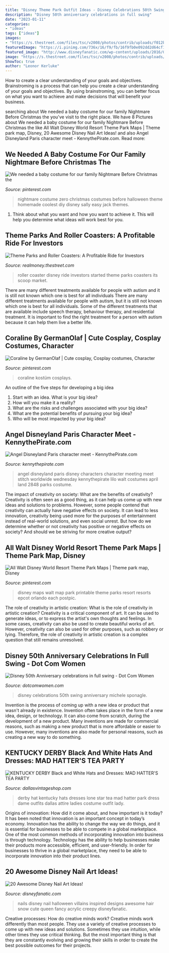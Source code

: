 ```yaml
---
title: "Disney Theme Park Outfit Ideas - Disney Celebrations 50th Swing Anniversary Michele Sponagle"
description: "Disney 50th anniversary celebrations in full swing"
date: "2023-01-11"
categories:
- "ideas"
tags: ["ideas"]
images:
- "https://s.thestreet.com/files/tsc/v2008/photos/contrib/uploads/f012b5c0-4a2a-11e8-b047-6fa6cbde9e00.png"
featuredImage: "https://i.pinimg.com/736x/16/f9/fb/16f9fb0e092dd2d64cf14600e8f864f1.jpg"
featured_image: "http://www.disneyfanatic.com/wp-content/uploads/2016/03/villains.jpg"
image: "https://s.thestreet.com/files/tsc/v2008/photos/contrib/uploads/f012b5c0-4a2a-11e8-b047-6fa6cbde9e00.png"
ShowToc: true
author: "Leonor Kerluke"
---
```



How to create a clear understanding of your goals and objectives.
Brainstroming is a process that can help you create a clear understanding of your goals and objectives. By using brainstroming, you can better focus on what you want to achieve and make decisions that will benefit your business.

	

		
searching about We needed a baby costume for our family Nightmare Before Christmas the you've visit to the right place. We have 8 Pictures about We needed a baby costume for our family Nightmare Before Christmas the like All Walt Disney World Resort Theme Park Maps | Theme park map, Disney, 20 Awesome Disney Nail Art Ideas! and also Angel Disneyland Paris character meet - KennythePirate.com. Read more:
		
    
## We Needed A Baby Costume For Our Family Nightmare Before Christmas The

<img loading=lazy src="https://i.pinimg.com/736x/ee/00/6e/ee006e6df0f4bc1bcbf037804c11c51e--easy-costumes-group-costumes.jpg" onerror="this.onerror=null;this.src='https://tse4.mm.bing.net/th?id=OIP.U6GbWSyEWN5GKvXDNTPGIwHaK1&amp;pid=15.1';" alt="We needed a baby costume for our family Nightmare Before Christmas the">

_Source: pinterest.com_

>nightmare costume zero christmas costumes before halloween theme homemade coolest diy disney sally easy jack themes. 

	

1. Think about what you want and how you want to achieve it. This will help you determine what ideas will work best for you. 

    
## Theme Parks And Roller Coasters: A Profitable Ride For Investors

<img loading=lazy src="https://s.thestreet.com/files/tsc/v2008/photos/contrib/uploads/f012b5c0-4a2a-11e8-b047-6fa6cbde9e00.png" onerror="this.onerror=null;this.src='https://tse1.mm.bing.net/th?id=OIP.xmdAssycKBEGqPx2NKwSGQHaE8&amp;pid=15.1';" alt="Theme Parks and Roller Coasters: A Profitable Ride for Investors">

_Source: realmoney.thestreet.com_

>roller coaster disney ride investors started theme parks coasters its scoop market. 

	

There are many different treatments available for people with autism and it is still not known which one is best for all individuals
There are many different treatments available for people with autism, but it is still not known which one is best for all individuals. Some of the different treatments that are available include speech therapy, behaviour therapy, and residential treatment. It is important to find the right treatment for a person with autism because it can help them live a better life.

    
## Coraline By GermanOlaf | Cute Cosplay, Cosplay Costumes, Character

<img loading=lazy src="https://i.pinimg.com/736x/16/f9/fb/16f9fb0e092dd2d64cf14600e8f864f1.jpg" onerror="this.onerror=null;this.src='https://tse1.mm.bing.net/th?id=OIP._UMvC3uSf56NrSNuhX32ewHaLH&amp;pid=15.1';" alt="Coraline by GermanOlaf | Cute cosplay, Cosplay costumes, Character">

_Source: pinterest.com_

>coraline kostüm cosplays. 

	

An outline of the five steps for developing a big idea
1. Start with an idea. What is your big idea?
2. How will you make it a reality?
3. What are the risks and challenges associated with your big idea?
4. What are the potential benefits of pursuing your big idea?
5. Who will be most impacted by your big idea?

    
## Angel Disneyland Paris Character Meet - KennythePirate.com

<img loading=lazy src="http://www.kennythepirate.com/wp-content/uploads/2014/04/angel-3.jpg" onerror="this.onerror=null;this.src='https://tse1.mm.bing.net/th?id=OIP.Tsa65EQmqbFFQ5yZIQZ6GAHaLH&amp;pid=15.1';" alt="Angel Disneyland Paris character meet - KennythePirate.com">

_Source: kennythepirate.com_

>angel disneyland paris disney characters character meeting meet stitch worldwide wednesday kennythepirate lilo walt costumes april land 2848 parks costume. 

	

The impact of creativity on society: What are the benefits of creativity?
Creativity is often seen as a good thing, as it can help us come up with new ideas and solutions to problems. However, some people contend that creativity can actually have negative effects on society. It can lead to less innovation, creativity being used more for the purposes of entertainment instead of real-world solutions, and even social unrest. But how do we determine whether or not creativity has positive or negative effects on society? And should we be striving for more creative output?

    
## All Walt Disney World Resort Theme Park Maps | Theme Park Map, Disney

<img loading=lazy src="https://i.pinimg.com/736x/f9/59/82/f95982285a1432fead8a756e34aeaf6c--theme-park-map-walt-disney-parks.jpg" onerror="this.onerror=null;this.src='https://tse3.mm.bing.net/th?id=OIP.TdQgSDaWjqTdhjscAJSdxAHaEn&amp;pid=15.1';" alt="All Walt Disney World Resort Theme Park Maps | Theme park map, Disney">

_Source: pinterest.com_

>disney maps walt map park printable theme parks resort resorts epcot orlando each postpic. 

	

The role of creativity in artistic creation: What is the role of creativity in artistic creation?
Creativity is a critical component of art. It can be used to generate ideas, or to express the artist's own thoughts and feelings. In some cases, creativity can also be used to create beautiful works of art. However, creativity can also be used for other purposes, such as robbery or lying. Therefore, the role of creativity in artistic creation is a complex question that still remains unresolved.

    
## Disney 50th Anniversary Celebrations In Full Swing - Dot Com Women

<img loading=lazy src="http://www.dotcomwomen.com/wp-content/uploads/2012/07/Disney50.jpg" onerror="this.onerror=null;this.src='https://tse2.mm.bing.net/th?id=OIP.3-7ohmkWCpd1b0lG74l-5wAAAA&amp;pid=15.1';" alt="Disney 50th Anniversary celebrations in full swing - Dot Com Women">

_Source: dotcomwomen.com_

>disney celebrations 50th swing anniversary michele sponagle. 

	

Invention is the process of coming up with a new idea or product that wasn't already in existence. Invention often takes place in the form of a new idea, design, or technology. It can also come from scratch, during the development of a new product. Many inventions are made for commercial reasons, such as making a new product that is more affordable or easier to use. However, many inventions are also made for personal reasons, such as creating a new way to do something.

    
## KENTUCKY DERBY Black And White Hats And Dresses: MAD HATTER&#039;S TEA PARTY

<img loading=lazy src="http://dallasvintageshop.com/wp-content/uploads/dsc02594.JPG" onerror="this.onerror=null;this.src='https://tse1.mm.bing.net/th?id=OIP.w-6mgfNuIwD80-QL1JsN3QAAAA&amp;pid=15.1';" alt="KENTUCKY DERBY Black and White Hats and Dresses: MAD HATTER&#039;S TEA PARTY">

_Source: dallasvintageshop.com_

>derby hat kentucky hats dresses lone star tea mad hatter park dress dame outfits dallas attire ladies costume outfit lady. 

	

Origins of innovation: How did it come about, and how important is it today?
It has been noted that innovation is an important concept in today’s economy. Innovation has the ability to change the way we do things, and it is essential for businesses to be able to compete in a global marketplace. One of the most common methods of incorporating innovation into business is through technology. Technology has the ability to help businesses make their products more accessible, efficient, and user-friendly. In order for businesses to thrive in a global marketplace, they need to be able to incorporate innovation into their product lines.

    
## 20 Awesome Disney Nail Art Ideas!

<img loading=lazy src="http://www.disneyfanatic.com/wp-content/uploads/2016/03/villains.jpg" onerror="this.onerror=null;this.src='https://tse3.mm.bing.net/th?id=OIP.SB-WMAjL5staCGJ1tYKY9gHaHa&amp;pid=15.1';" alt="20 Awesome Disney Nail Art Ideas!">

_Source: disneyfanatic.com_

>nails disney nail halloween villains inspired designs awesome hair snow cute queen fancy acrylic creepy disneyfanatic. 

	

Creative processes: How do creative minds work?
Creative minds work differently than most people. They use a variety of creative processes to come up with new ideas and solutions. Sometimes they use intuition, while other times they use critical thinking. But the most important thing is that they are constantly evolving and growing their skills in order to create the best possible outcomes for their projects.

